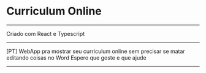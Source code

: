 # Curriculum Online

----

Criado com React e Typescript

-----

\[PT\]
WebApp pra mostrar seu curriculum online sem precisar se matar editando coisas no Word
Espero que goste e que ajude

----